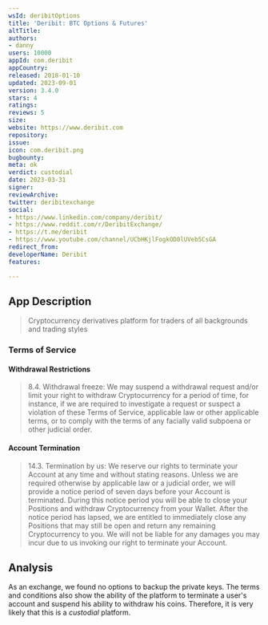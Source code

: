 ```yaml
---
wsId: deribitOptions
title: 'Deribit: BTC Options & Futures'
altTitle: 
authors:
- danny
users: 10000
appId: com.deribit
appCountry: 
released: 2018-01-10
updated: 2023-09-01
version: 3.4.0
stars: 4
ratings: 
reviews: 5
size: 
website: https://www.deribit.com
repository: 
issue: 
icon: com.deribit.png
bugbounty: 
meta: ok
verdict: custodial
date: 2023-03-31
signer: 
reviewArchive: 
twitter: deribitexchange
social:
- https://www.linkedin.com/company/deribit/
- https://www.reddit.com/r/DeribitExchange/
- https://t.me/deribit
- https://www.youtube.com/channel/UCbHKjlFogkOD0lUVeb5CsGA
redirect_from: 
developerName: Deribit
features: 

---
```


## App Description 

> Cryptocurrency derivatives platform for traders of all backgrounds and trading styles

### Terms of Service

#### Withdrawal Restrictions 

> 8.4. Withdrawal freeze: We may suspend a withdrawal request and/or limit your right to withdraw Cryptocurrency for a period of time, for instance, if we are required to investigate a request or suspect a violation of these Terms of Service, applicable law or other applicable terms, or to comply with the terms of any facially valid subpoena or other judicial order.  

#### Account Termination 

> 14.3. Termination by us: We reserve our rights to terminate your Account at any time and without stating reasons. Unless we are required otherwise by applicable law or a judicial order, we will provide a notice period of seven days before your Account is terminated. During this notice period you will be able to close your Positions and withdraw Cryptocurrency from your Wallet. After the notice period has lapsed, we are entitled to immediately close any Positions that may still be open and return any remaining Cryptocurrency to you. We will not be liable for any damages you may incur due to us invoking our right to terminate your Account.

## Analysis 

As an exchange, we found no options to backup the private keys. The terms and conditions also show the ability of the platform to terminate a user's account and suspend his ability to withdraw his coins. Therefore, it is very likely that this is a *custodial* platform.